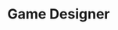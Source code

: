 ---
title: "Game Designer"
company: "Frenzoo Limited"
date_start: "2012-11"
date_end: "2014-05"
type: main
role: game designer
location: "Hong Kong SAR"
external_url: "https://www.frenzoo.com"
image: assets/experience/frenzoo-logo.png
projects:
  - MeGirl Series (Mobile Games)
description: >
  Character-Driven Fashion RPGs. Designed and developed mobile games for tween/teen audiences. Balanced monetization, progression, and UX in casual free-to-play games. Contributed to feature design, content systems, and live ops.
skills:
  - Mobile Game Design
  - F2P Monetization
  - User Interface Design
  - User Retention Design
teamsize: 10–15
tools:
  - Unity
  - Spine
  - Google Analytics
---